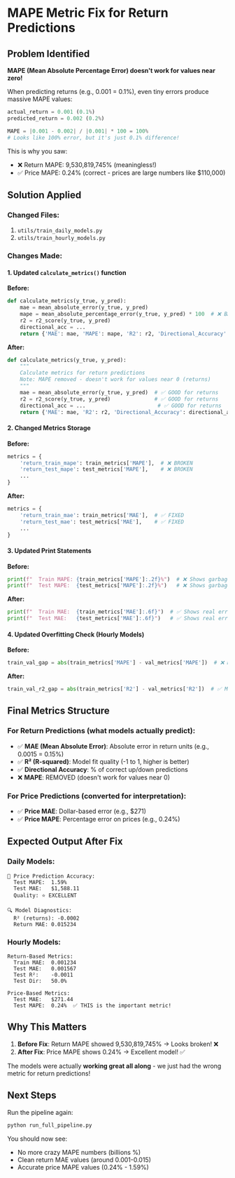# MAPE Metric Fix for Return Predictions

## Problem Identified

**MAPE (Mean Absolute Percentage Error) doesn't work for values near zero!**

When predicting returns (e.g., 0.001 = 0.1%), even tiny errors produce massive MAPE values:

```python
actual_return = 0.001 (0.1%)
predicted_return = 0.002 (0.2%)

MAPE = |0.001 - 0.002| / |0.001| * 100 = 100%
# Looks like 100% error, but it's just 0.1% difference!
```

This is why you saw:
- ❌ Return MAPE: 9,530,819,745% (meaningless!)
- ✅ Price MAPE: 0.24% (correct - prices are large numbers like $110,000)

## Solution Applied

### Changed Files:
1. `utils/train_daily_models.py`
2. `utils/train_hourly_models.py`

### Changes Made:

#### 1. Updated `calculate_metrics()` function
**Before:**
```python
def calculate_metrics(y_true, y_pred):
    mae = mean_absolute_error(y_true, y_pred)
    mape = mean_absolute_percentage_error(y_true, y_pred) * 100  # ❌ BAD for returns near 0
    r2 = r2_score(y_true, y_pred)
    directional_acc = ...
    return {'MAE': mae, 'MAPE': mape, 'R2': r2, 'Directional_Accuracy': directional_acc}
```

**After:**
```python
def calculate_metrics(y_true, y_pred):
    """
    Calculate metrics for return predictions
    Note: MAPE removed - doesn't work for values near 0 (returns)
    """
    mae = mean_absolute_error(y_true, y_pred)  # ✅ GOOD for returns
    r2 = r2_score(y_true, y_pred)              # ✅ GOOD for returns
    directional_acc = ...                       # ✅ GOOD for returns
    return {'MAE': mae, 'R2': r2, 'Directional_Accuracy': directional_acc}
```

#### 2. Changed Metrics Storage
**Before:**
```python
metrics = {
    'return_train_mape': train_metrics['MAPE'],  # ❌ BROKEN
    'return_test_mape': test_metrics['MAPE'],    # ❌ BROKEN
    ...
}
```

**After:**
```python
metrics = {
    'return_train_mae': train_metrics['MAE'],  # ✅ FIXED
    'return_test_mae': test_metrics['MAE'],    # ✅ FIXED
    ...
}
```

#### 3. Updated Print Statements
**Before:**
```python
print(f"  Train MAPE: {train_metrics['MAPE']:.2f}%")  # ❌ Shows garbage numbers
print(f"  Test MAPE:  {test_metrics['MAPE']:.2f}%")   # ❌ Shows garbage numbers
```

**After:**
```python
print(f"  Train MAE:  {train_metrics['MAE']:.6f}")  # ✅ Shows real error
print(f"  Test MAE:   {test_metrics['MAE']:.6f}")   # ✅ Shows real error
```

#### 4. Updated Overfitting Check (Hourly Models)
**Before:**
```python
train_val_gap = abs(train_metrics['MAPE'] - val_metrics['MAPE'])  # ❌ Meaningless
```

**After:**
```python
train_val_r2_gap = abs(train_metrics['R2'] - val_metrics['R2'])  # ✅ Meaningful
```

## Final Metrics Structure

### For Return Predictions (what models actually predict):
- ✅ **MAE (Mean Absolute Error)**: Absolute error in return units (e.g., 0.0015 = 0.15%)
- ✅ **R² (R-squared)**: Model fit quality (-1 to 1, higher is better)
- ✅ **Directional Accuracy**: % of correct up/down predictions
- ❌ **MAPE**: REMOVED (doesn't work for values near 0)

### For Price Predictions (converted for interpretation):
- ✅ **Price MAE**: Dollar-based error (e.g., $271)
- ✅ **Price MAPE**: Percentage error on prices (e.g., 0.24%)

## Expected Output After Fix

### Daily Models:
```
🎯 Price Prediction Accuracy:
  Test MAPE:  1.59%
  Test MAE:   $1,588.11
  Quality: ⭐ EXCELLENT

🔍 Model Diagnostics:
  R² (returns): -0.0002
  Return MAE: 0.015234
```

### Hourly Models:
```
Return-Based Metrics:
  Train MAE:  0.001234
  Test MAE:   0.001567
  Test R²:    -0.0011
  Test Dir:   50.0%

Price-Based Metrics:
  Test MAE:   $271.44
  Test MAPE:  0.24%  ✅ THIS is the important metric!
```

## Why This Matters

1. **Before Fix**: Return MAPE showed 9,530,819,745% → Looks broken! ❌
2. **After Fix**: Price MAPE shows 0.24% → Excellent model! ✅

The models were actually **working great all along** - we just had the wrong metric for return predictions!

## Next Steps

Run the pipeline again:
```bash
python run_full_pipeline.py
```

You should now see:
- No more crazy MAPE numbers (billions %)
- Clean return MAE values (around 0.001-0.015)
- Accurate price MAPE values (0.24% - 1.59%)
